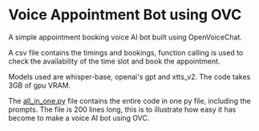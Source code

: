 # Voice Appointment Bot using OVC

A simple appointment booking voice AI bot built using OpenVoiceChat.

A csv file contains the timings and bookings, function calling is used to 
check the availability of the time slot and book the appointment.

Models used are whisper-base, openai's gpt and xtts_v2.
The code takes 3GB of gpu VRAM.

The [all_in_one.py](all_in_one.py) file contains the entire code in one py 
file, including the prompts. The file is 200 lines long, this is to 
illustrate how easy it has become to make a voice AI bot using OVC.

